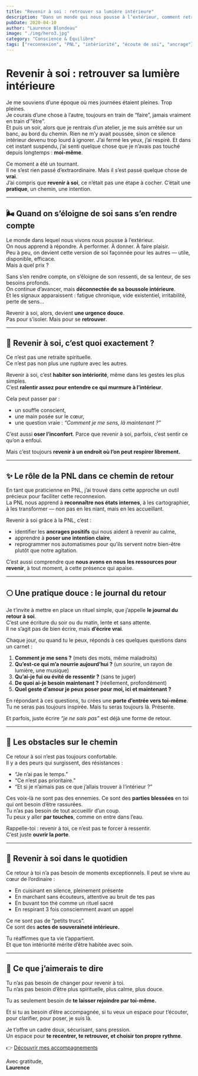 ```yaml
---
title: "Revenir à soi : retrouver sa lumière intérieure"
description: "Dans un monde qui nous pousse à l’extérieur, comment retrouver la voie de l’intérieur ? Revenir à soi, c’est peut-être l’acte le plus précieux que nous puissions poser pour notre équilibre. Voici un chemin doux et profond pour y revenir."
pubDate: 2020-04-10
author: "Laurence Blondeau"
image: "./img/hero3.jpg"
category: "Conscience & Équilibre"
tags: ["reconnexion", "PNL", "intériorité", "écoute de soi", "ancrage"]
---
```


# Revenir à soi : retrouver sa lumière intérieure

Je me souviens d’une époque où mes journées étaient pleines. Trop pleines.  
Je courais d’une chose à l’autre, toujours en train de “faire”, jamais vraiment en train d’“être”.  
Et puis un soir, alors que je rentrais d’un atelier, je me suis arrêtée sur un banc, au bord du chemin. Rien ne m’y avait poussée, sinon ce silence intérieur devenu trop lourd à ignorer. J’ai fermé les yeux, j’ai respiré. Et dans cet instant suspendu, j’ai senti quelque chose que je n’avais pas touché depuis longtemps : **moi-même**.

Ce moment a été un tournant.  
Il ne s’est rien passé d’extraordinaire. Mais il s’est passé quelque chose de **vrai**.  
J’ai compris que **revenir à soi**, ce n’était pas une étape à cocher. C’était une **pratique**, un chemin, une intention.

---

## 🌬️ Quand on s’éloigne de soi sans s’en rendre compte

Le monde dans lequel nous vivons nous pousse à l’extérieur.  
On nous apprend à répondre. À performer. À donner. À faire plaisir.  
Peu à peu, on devient cette version de soi façonnée pour les autres — utile, disponible, efficace.  
Mais à quel prix ?

Sans s’en rendre compte, on s’éloigne de son ressenti, de sa lenteur, de ses besoins profonds.  
On continue d’avancer, mais **déconnectée de sa boussole intérieure**.  
Et les signaux apparaissent : fatigue chronique, vide existentiel, irritabilité, perte de sens…

Revenir à soi, alors, devient **une urgence douce**.  
Pas pour s’isoler. Mais pour se **retrouver**.

---

## 🌿 Revenir à soi, c’est quoi exactement ?

Ce n’est pas une retraite spirituelle.  
Ce n’est pas non plus une rupture avec les autres.

Revenir à soi, c’est **habiter son intériorité**, même dans les gestes les plus simples.  
C’est **ralentir assez pour entendre ce qui murmure à l’intérieur**.

Cela peut passer par :
- un souffle conscient,
- une main posée sur le cœur,
- une question vraie : *“Comment je me sens, là maintenant ?”*

C’est aussi **oser l’inconfort**. Parce que revenir à soi, parfois, c’est sentir ce qu’on a enfoui.

Mais c’est toujours **revenir à un endroit où l’on peut respirer librement.**

---

## ✨ Le rôle de la PNL dans ce chemin de retour

En tant que praticienne en PNL, j’ai trouvé dans cette approche un outil précieux pour faciliter cette reconnexion.  
La PNL nous apprend à **reconnaître nos états internes**, à les cartographier, à les transformer — non pas en les niant, mais en les accueillant.

Revenir à soi grâce à la PNL, c’est :
- identifier les **ancrages positifs** qui nous aident à revenir au calme,
- apprendre à **poser une intention claire**,
- reprogrammer nos automatismes pour qu’ils servent notre bien-être plutôt que notre agitation.

C’est aussi comprendre que **nous avons en nous les ressources pour revenir**, à tout moment, à cette présence qui apaise.

---

## 🌕 Une pratique douce : le journal du retour

Je t’invite à mettre en place un rituel simple, que j’appelle **le journal du retour à soi**.  
C’est une écriture du soir ou du matin, lente et sans attente.  
Il ne s’agit pas de bien écrire, mais **d’écrire vrai**.

Chaque jour, ou quand tu le peux, réponds à ces quelques questions dans un carnet :

1. **Comment je me sens ?** (mets des mots, même maladroits)
2. **Qu’est-ce qui m’a nourrie aujourd’hui ?** (un sourire, un rayon de lumière, une musique)
3. **Qu’ai-je fui ou évité de ressentir ?** (sans te juger)
4. **De quoi ai-je besoin maintenant ?** (réellement, profondément)
5. **Quel geste d’amour je peux poser pour moi, ici et maintenant ?**

En répondant à ces questions, tu crées une **porte d’entrée vers toi-même**.  
Tu ne seras pas toujours inspirée. Mais tu seras toujours là. Présente.

Et parfois, juste écrire *“je ne sais pas”* est déjà une forme de retour.

---

## 🌸 Les obstacles sur le chemin

Ce retour à soi n’est pas toujours confortable.  
Il y a des peurs qui surgissent, des résistances :
- “Je n’ai pas le temps.”
- “Ce n’est pas prioritaire.”
- “Et si je n’aimais pas ce que j’allais trouver à l’intérieur ?”

Ces voix-là ne sont pas des ennemies. Ce sont des **parties blessées** en toi qui ont besoin d’être rassurées.  
Tu n’as pas besoin de tout accueillir d’un coup.  
Tu peux y aller **par touches**, comme on entre dans l’eau.

Rappelle-toi : revenir à toi, ce n’est pas te forcer à ressentir.  
C’est juste **ouvrir la porte**.

---

## 🔄 Revenir à soi dans le quotidien

Ce retour à toi n’a pas besoin de moments exceptionnels. Il peut se vivre au cœur de l’ordinaire :

- En cuisinant en silence, pleinement présente
- En marchant sans écouteurs, attentive au bruit de tes pas
- En buvant ton thé comme un rituel sacré
- En respirant 3 fois consciemment avant un appel

Ce ne sont pas de “petits trucs”.  
Ce sont des **actes de souveraineté intérieure.**

Tu réaffirmes que ta vie t’appartient.  
Et que ton intériorité mérite d’être habitée avec soin.

---

## 💬 Ce que j’aimerais te dire

Tu n’as pas besoin de changer pour revenir à toi.  
Tu n’as pas besoin d’être plus spirituelle, plus calme, plus douce.

Tu as seulement besoin de **te laisser rejoindre par toi-même.**

Et si tu as besoin d’être accompagnée, si tu veux un espace pour t’écouter, pour clarifier, pour poser, je suis là.

Je t’offre un cadre doux, sécurisant, sans pression.  
Un espace pour **te recentrer, te retrouver, et choisir ton propre rythme**.

👉 [Découvrir mes accompagnements](/#services)

Avec gratitude,  
**Laurence**
